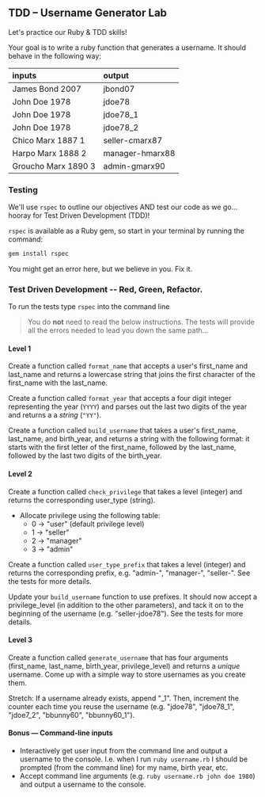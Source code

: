 ## TDD – Username Generator Lab

Let's practice our Ruby & TDD skills!

Your goal is to write a ruby function that generates a username. It should behave in the following way:

| inputs | output |
|:------|:-------|
| James Bond 2007 | jbond07 |
| John Doe 1978 | jdoe78 |
| John Doe 1978 | jdoe78_1 |
| John Doe 1978 | jdoe78_2 |
| Chico Marx 1887 1 | seller-cmarx87 |
| Harpo Marx 1888 2 | manager-hmarx88 |
| Groucho Marx 1890 3 | admin-gmarx90 |

### Testing

We'll use `rspec`  to outline our objectives AND test our code as we go... hooray for Test Driven Development (TDD)!

`rspec` is available as a Ruby gem, so start in your terminal by running the command:

``` bash
gem install rspec
```

You might get an error here, but we believe in you. Fix it.

### Test Driven Development -- Red, Green, Refactor.

To run the tests type `rspec` into the command line

> You do **not** need to read the below instructions. The tests will provide all the errors needed to lead you down the same path...

#### Level 1
Create a function called `format_name` that accepts a user's first_name and last_name and returns a lowercase string that joins the first character of the first_name with the last_name.

Create a function called `format_year` that accepts a four digit integer representing the year (`YYYY`) and parses out the last two digits of the year and returns a a _string_ (`"YY"`).

Create a function called `build_username` that takes a user's first_name, last_name, and birth_year, and returns a string with the following format: it starts with the first letter of the first_name, followed by the last_name, followed by the last two digits of the birth_year.


#### Level 2
Create a function called `check_privilege` that takes a level (integer) and returns the corresponding user_type (string).  
* Allocate privilege using the following table:
    * 0 -> "user" (default privilege level)
    * 1 -> "seller"
    * 2 -> "manager"
    * 3 -> "admin"

Create a function called `user_type_prefix` that takes a level (integer) and returns the corresponding prefix, e.g. "admin-", "manager-", "seller-". See the tests for more details.

Update your `build_username` function to use prefixes. It should now accept a privilege_level (in addition to the other parameters), and tack it on to the beginning of the username (e.g. "seller-jdoe78"). See the tests for more details.

#### Level 3
Create a function called `generate_username` that has four arguments (first_name, last_name, birth_year, privilege_level) and returns a _unique_ username. Come up with a simple way to store usernames as you create them. 

Stretch: If a username already exists, append "_1". Then, increment the counter each time you reuse the username (e.g. "jdoe78", "jdoe78\_1", "jdoe7\_2", "bbunny60", "bbunny60\_1").

#### Bonus — Command-line inputs
* Interactively get user input from the command line and output a username to the console. I.e. when I run `ruby username.rb` I should be prompted (from the command line) for my name, birth year, etc.
* Accept command line arguments (e.g. `ruby username.rb john doe 1980`) and output a username to the console.

